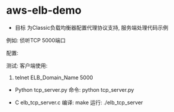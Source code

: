 # aws-elb-demo

* 目标
为Classic负载均衡器配置代理协议支持, 服务端处理代码示例

例如: 侦听TCP 5000端口

配置:


测试:
客户端使用: 
1. telnet ELB_Domain_Name 5000

* Python
tcp_server.py
命令: python tcp_server.py


* C
elb_tcp_server.c
编译: make
运行: ./elb_tcp_server

